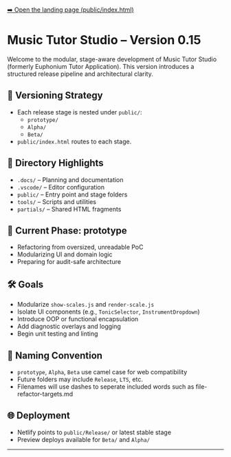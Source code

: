 [➡️ Open the landing page (public/index.html)](./index.html)

# Music Tutor Studio – Version 0.15

Welcome to the modular, stage-aware development of Music Tutor Studio (formerly Euphonium Tutor Application). This version introduces a structured release pipeline and architectural clarity.

## 🔄 Versioning Strategy

- Each release stage is nested under `public/`:
  - `prototype/`
  - `Alpha/`
  - `Beta/`
- `public/index.html` routes to each stage.

## 📁 Directory Highlights

- `.docs/` – Planning and documentation
- `.vscode/` – Editor configuration
- `public/` – Entry point and stage folders
- `tools/` – Scripts and utilities
- `partials/` – Shared HTML fragments

## 🧭 Current Phase: prototype

- Refactoring from oversized, unreadable PoC
- Modularizing UI and domain logic
- Preparing for audit-safe architecture

## 🛠️ Goals

- Modularize `show-scales.js` and `render-scale.js`
- Isolate UI components (e.g., `TonicSelector`, `InstrumentDropdown`)
- Introduce OOP or functional encapsulation
- Add diagnostic overlays and logging
- Begin unit testing and linting

## 📌 Naming Convention

- `prototype`, `Alpha`, `Beta` use camel case for web compatibility
- Future folders may include `Release`, `LTS`, etc.
- Filenames will use dashes to seperate included words such as file-refactor-targets.md

## 🌐 Deployment

- Netlify points to `public/Release/` or latest stable stage
- Preview deploys available for `Beta/` and `Alpha/`

---
